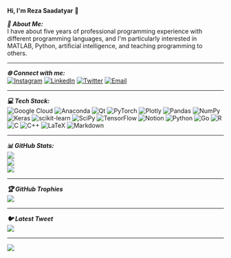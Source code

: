 **Hi, I'm Reza Saadatyar** 👋<br/>

***💫 About Me:***<br/>
I have about five years of professional programming experience with different programming languages, and I'm particularly interested in MATLAB, Python, artificial intelligence, and teaching programming to others.  

---
***🌐 Connect with me:***<br/>
[![Instagram](https://img.shields.io/badge/Instagram-%23E4405F.svg?logo=Instagram&logoColor=white)](https://instagram.com/https://www.instagram.com/) [![LinkedIn](https://img.shields.io/badge/LinkedIn-%230077B5.svg?logo=linkedin&logoColor=white)](https://www.linkedin.com/in/rezasaadatyar/) [![Twitter](https://img.shields.io/badge/Twitter-%231DA1F2.svg?logo=Twitter&logoColor=white)](https://twitter.com/https://twitter.com/home?lang=en) [![Email](https://img.shields.io/badge/Email-%231DA1F2.svg?logo=Email&logoColor=white)](Reza.Saadatyar92@gmail.com/home?lang=en)


---
***💻 Tech Stack:***<br/>
![Google Cloud](https://img.shields.io/badge/Google%20Cloud-%234285F4.svg?style=plastic&logo=google-cloud&logoColor=white) ![Anaconda](https://img.shields.io/badge/Anaconda-%2344A833.svg?style=plastic&logo=anaconda&logoColor=white) ![Qt](https://img.shields.io/badge/Qt-%23217346.svg?style=plastic&logo=Qt&logoColor=white) ![PyTorch](https://img.shields.io/badge/PyTorch-%23EE4C2C.svg?style=plastic&logo=PyTorch&logoColor=white) ![Plotly](https://img.shields.io/badge/Plotly-%233F4F75.svg?style=plastic&logo=plotly&logoColor=white) ![Pandas](https://img.shields.io/badge/pandas-%23150458.svg?style=plastic&logo=pandas&logoColor=white) ![NumPy](https://img.shields.io/badge/numpy-%23013243.svg?style=plastic&logo=numpy&logoColor=white) ![Keras](https://img.shields.io/badge/Keras-%23D00000.svg?style=plastic&logo=Keras&logoColor=white) ![scikit-learn](https://img.shields.io/badge/scikit--learn-%23F7931E.svg?style=plastic&logo=scikit-learn&logoColor=white) ![SciPy](https://img.shields.io/badge/SciPy-%230C55A5.svg?style=plastic&logo=scipy&logoColor=%white) ![TensorFlow](https://img.shields.io/badge/TensorFlow-%23FF6F00.svg?style=plastic&logo=TensorFlow&logoColor=white) ![Notion](https://img.shields.io/badge/Notion-%23000000.svg?style=plastic&logo=notion&logoColor=white) ![Python](https://img.shields.io/badge/python-3670A0?style=plastic&logo=python&logoColor=ffdd54) ![Go](https://img.shields.io/badge/go-%2300ADD8.svg?style=plastic&logo=go&logoColor=white) ![R](https://img.shields.io/badge/r-%23276DC3.svg?style=plastic&logo=r&logoColor=white) ![C](https://img.shields.io/badge/c-%2300599C.svg?style=plastic&logo=c&logoColor=white) ![C++](https://img.shields.io/badge/c++-%2300599C.svg?style=plastic&logo=c%2B%2B&logoColor=white) ![LaTeX](https://img.shields.io/badge/latex-%23008080.svg?style=plastic&logo=latex&logoColor=white) ![Markdown](https://img.shields.io/badge/markdown-%23000000.svg?style=plastic&logo=markdown&logoColor=white)

---
***📊 GitHub Stats:***<br/>
![](https://github-readme-stats.vercel.app/api?username=RezaSaadatyar&theme=yeblu&hide_border=false&include_all_commits=false&count_private=false)<br/>
![](https://github-readme-streak-stats.herokuapp.com/?user=RezaSaadatyar&theme=yeblu&hide_border=false)<br/>
![](https://github-readme-stats.vercel.app/api/top-langs/?username=RezaSaadatyar&theme=yeblu&hide_border=false&include_all_commits=false&count_private=false&layout=compact)

---
***🏆 GitHub Trophies***<br/>
![](https://github-profile-trophy.vercel.app/?username=RezaSaadatyar&theme=radical&no-frame=false&no-bg=false&margin-w=4)

---
***🐦 Latest Tweet***<br/>
[![](https://gtce.itsvg.in/api?username=https://twitter.com/home?lang=en)](https://github.com/VishwaGauravIn/github-twitter-card-embed)


---
[![](https://visitcount.itsvg.in/api?id=RezaSaadatyar&icon=0&color=3)](https://visitcount.itsvg.in)

<!-- Proudly created with GPRM ( https://gprm.itsvg.in ) -->
